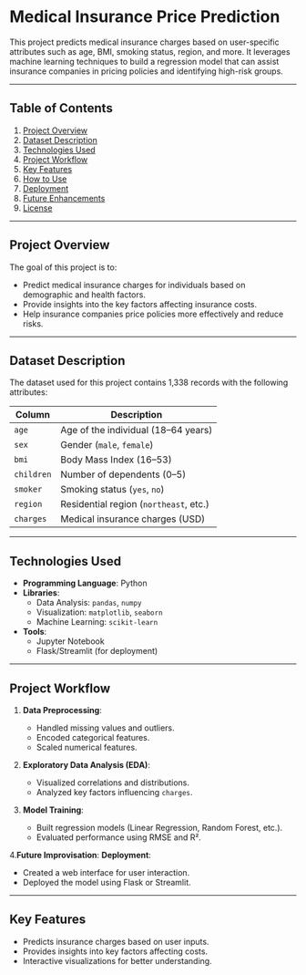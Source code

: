 # Medical Insurance Price Prediction

This project predicts medical insurance charges based on user-specific attributes such as age, BMI, smoking status, region, and more. It leverages machine learning techniques to build a regression model that can assist insurance companies in pricing policies and identifying high-risk groups.

---

## Table of Contents
1. [Project Overview](#project-overview)
2. [Dataset Description](#dataset-description)
3. [Technologies Used](#technologies-used)
4. [Project Workflow](#project-workflow)
5. [Key Features](#key-features)
6. [How to Use](#how-to-use)
7. [Deployment](#deployment)
8. [Future Enhancements](#future-enhancements)
9. [License](#license)

---

## Project Overview
The goal of this project is to:
- Predict medical insurance charges for individuals based on demographic and health factors.
- Provide insights into the key factors affecting insurance costs.
- Help insurance companies price policies more effectively and reduce risks.

---

## Dataset Description
The dataset used for this project contains 1,338 records with the following attributes:

| Column     | Description                                |
|------------|--------------------------------------------|
| `age`      | Age of the individual (18–64 years)       |
| `sex`      | Gender (`male`, `female`)                 |
| `bmi`      | Body Mass Index (16–53)                  |
| `children` | Number of dependents (0–5)               |
| `smoker`   | Smoking status (`yes`, `no`)             |
| `region`   | Residential region (`northeast`, etc.)    |
| `charges`  | Medical insurance charges (USD)          |

---

## Technologies Used
- **Programming Language**: Python
- **Libraries**: 
  - Data Analysis: `pandas`, `numpy`
  - Visualization: `matplotlib`, `seaborn`
  - Machine Learning: `scikit-learn`
- **Tools**:
  - Jupyter Notebook
  - Flask/Streamlit (for deployment)

---

## Project Workflow
1. **Data Preprocessing**:
   - Handled missing values and outliers.
   - Encoded categorical features.
   - Scaled numerical features.

2. **Exploratory Data Analysis (EDA)**:
   - Visualized correlations and distributions.
   - Analyzed key factors influencing `charges`.

3. **Model Training**:
   - Built regression models (Linear Regression, Random Forest, etc.).
   - Evaluated performance using RMSE and R².

4.**Future Improvisation**:
 **Deployment**:
   - Created a web interface for user interaction.
   - Deployed the model using Flask or Streamlit.

---

## Key Features
- Predicts insurance charges based on user inputs.
- Provides insights into key factors affecting costs.
- Interactive visualizations for better understanding.


